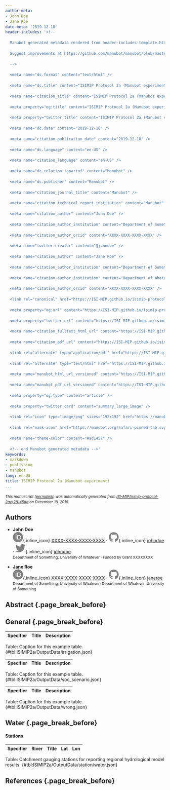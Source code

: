 ```yaml
---
author-meta:
- John Doe
- Jane Roe
date-meta: '2019-12-18'
header-includes: '<!--

  Manubot generated metadata rendered from header-includes-template.html.

  Suggest improvements at https://github.com/manubot/manubot/blob/master/manubot/process/header-includes-template.html

  -->

  <meta name="dc.format" content="text/html" />

  <meta name="dc.title" content="ISIMIP Protocol 2a (Manubot experiment)" />

  <meta name="citation_title" content="ISIMIP Protocol 2a (Manubot experiment)" />

  <meta property="og:title" content="ISIMIP Protocol 2a (Manubot experiment)" />

  <meta property="twitter:title" content="ISIMIP Protocol 2a (Manubot experiment)" />

  <meta name="dc.date" content="2019-12-18" />

  <meta name="citation_publication_date" content="2019-12-18" />

  <meta name="dc.language" content="en-US" />

  <meta name="citation_language" content="en-US" />

  <meta name="dc.relation.ispartof" content="Manubot" />

  <meta name="dc.publisher" content="Manubot" />

  <meta name="citation_journal_title" content="Manubot" />

  <meta name="citation_technical_report_institution" content="Manubot" />

  <meta name="citation_author" content="John Doe" />

  <meta name="citation_author_institution" content="Department of Something, University of Whatever" />

  <meta name="citation_author_orcid" content="XXXX-XXXX-XXXX-XXXX" />

  <meta name="twitter:creator" content="@johndoe" />

  <meta name="citation_author" content="Jane Roe" />

  <meta name="citation_author_institution" content="Department of Something, University of Whatever" />

  <meta name="citation_author_institution" content="Department of Whatever, University of Something" />

  <meta name="citation_author_orcid" content="XXXX-XXXX-XXXX-XXXX" />

  <link rel="canonical" href="https://ISI-MIP.github.io/isimip-protocol-2a/" />

  <meta property="og:url" content="https://ISI-MIP.github.io/isimip-protocol-2a/" />

  <meta property="twitter:url" content="https://ISI-MIP.github.io/isimip-protocol-2a/" />

  <meta name="citation_fulltext_html_url" content="https://ISI-MIP.github.io/isimip-protocol-2a/" />

  <meta name="citation_pdf_url" content="https://ISI-MIP.github.io/isimip-protocol-2a/manuscript.pdf" />

  <link rel="alternate" type="application/pdf" href="https://ISI-MIP.github.io/isimip-protocol-2a/manuscript.pdf" />

  <link rel="alternate" type="text/html" href="https://ISI-MIP.github.io/isimip-protocol-2a/v/28145daaceb6634f7cfd412407000db101d3096c/" />

  <meta name="manubot_html_url_versioned" content="https://ISI-MIP.github.io/isimip-protocol-2a/v/28145daaceb6634f7cfd412407000db101d3096c/" />

  <meta name="manubot_pdf_url_versioned" content="https://ISI-MIP.github.io/isimip-protocol-2a/v/28145daaceb6634f7cfd412407000db101d3096c/manuscript.pdf" />

  <meta property="og:type" content="article" />

  <meta property="twitter:card" content="summary_large_image" />

  <link rel="icon" type="image/png" sizes="192x192" href="https://manubot.org/favicon-192x192.png" />

  <link rel="mask-icon" href="https://manubot.org/safari-pinned-tab.svg" color="#ad1457" />

  <meta name="theme-color" content="#ad1457" />

  <!-- end Manubot generated metadata -->'
keywords:
- markdown
- publishing
- manubot
lang: en-US
title: ISIMIP Protocol 2a (Manubot experiment)
...
```







<small><em>
This manuscript
([permalink](https://ISI-MIP.github.io/isimip-protocol-2a/v/28145daaceb6634f7cfd412407000db101d3096c/))
was automatically generated
from [ISI-MIP/isimip-protocol-2a@28145da](https://github.com/ISI-MIP/isimip-protocol-2a/tree/28145daaceb6634f7cfd412407000db101d3096c)
on December 18, 2019.
</em></small>

## Authors



+ **John Doe**<br>
    ![ORCID icon](images/orcid.svg){.inline_icon}
    [XXXX-XXXX-XXXX-XXXX](https://orcid.org/XXXX-XXXX-XXXX-XXXX)
    · ![GitHub icon](images/github.svg){.inline_icon}
    [johndoe](https://github.com/johndoe)
    · ![Twitter icon](images/twitter.svg){.inline_icon}
    [johndoe](https://twitter.com/johndoe)<br>
  <small>
     Department of Something, University of Whatever
     · Funded by Grant XXXXXXXX
  </small>

+ **Jane Roe**<br>
    ![ORCID icon](images/orcid.svg){.inline_icon}
    [XXXX-XXXX-XXXX-XXXX](https://orcid.org/XXXX-XXXX-XXXX-XXXX)
    · ![GitHub icon](images/github.svg){.inline_icon}
    [janeroe](https://github.com/janeroe)<br>
  <small>
     Department of Something, University of Whatever; Department of Whatever, University of Something
  </small>



## Abstract {.page_break_before}




## General {.page_break_before}

| Specifier | Title | Description |
|-----------|-------|-------------|

Table: Caption for this example table.
{#tbl:ISIMIP2a/OutputData/irrigation.json}

| Specifier | Title | Description |
|-----------|-------|-------------|

Table: Caption for this example table.
{#tbl:ISIMIP2a/OutputData/soc_scenario.json}

| Specifier | Title | Description |
|-----------|-------|-------------|

Table: Caption for this example table.
{#tbl:ISIMIP2a/OutputData/wrong.json}


## Water {.page_break_before}

#### Stations

| Specifier | River |Title | Lat | Lon |
|-----------|-------|------|-----|-----|

Table: Catchment gauging stations for reporting regional hydrological model results.
{#tbl:ISIMIP2a/OutputData/station/water.json}


## References {.page_break_before}

<!-- Explicitly insert bibliography here -->
<div id="refs"></div>
